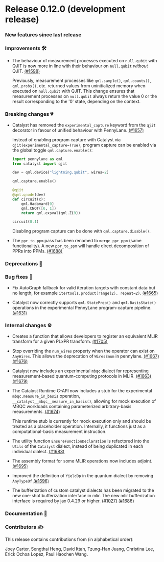 # Release 0.12.0 (development release)

<h3>New features since last release</h3>

<h3>Improvements 🛠</h3>

* The behaviour of measurement processes executed on `null.qubit` with QJIT is now more in line with
  their behaviour on `null.qubit` *without* QJIT.
  [(#1598)](https://github.com/PennyLaneAI/catalyst/pull/1598)

  Previously, measurement processes like `qml.sample()`, `qml.counts()`, `qml.probs()`, etc.
  returned values from uninitialized memory when executed on `null.qubit` with QJIT. This change
  ensures that measurement processes on `null.qubit` always return the value 0 or the result
  corresponding to the '0' state, depending on the context.

<h3>Breaking changes 💔</h3>

* Catalyst has removed the `experimental_capture` keyword from the `qjit` decorator in favour of
  unified behaviour with PennyLane.
  [(#1657)](https://github.com/PennyLaneAI/catalyst/pull/1657)

  Instead of enabling program capture with Catalyst via `qjit(experimental_capture=True)`, program capture
  can be enabled via the global toggle `qml.capture.enable()`:
  
  ```python
  import pennylane as qml
  from catalyst import qjit

  dev = qml.device("lightning.qubit", wires=2)

  qml.capture.enable()

  @qjit
  @qml.qnode(dev)
  def circuit(x):
      qml.Hadamard(0)
      qml.CNOT([0, 1])
      return qml.expval(qml.Z(0))

  circuit(0.1)
  ```

  Disabling program capture can be done with `qml.capture.disable()`.

* The `ppr_to_ppm` pass has been renamed to `merge_ppr_ppm` (same functionality). A new `ppr_to_ppm` will handle direct decomposition of PPRs into PPMs.
  [(#1688)](https://github.com/PennyLaneAI/catalyst/pull/1688)

<h3>Deprecations 👋</h3>

<h3>Bug fixes 🐛</h3>

* Fix AutoGraph fallback for valid iteration targets with constant data but no length, for example
  `itertools.product(range(2), repeat=2)`.
  [(#1665)](https://github.com/PennyLaneAI/catalyst/pull/1665)

* Catalyst now correctly supports `qml.StatePrep()` and `qml.BasisState()` operations in the
  experimental PennyLane program-capture pipeline.
  [(#1631)](https://github.com/PennyLaneAI/catalyst/pull/1631)

<h3>Internal changes ⚙️</h3>

* Creates a function that allows developers to register an equivalent MLIR transform for a given PLxPR transform.
  [(#1705)](https://github.com/PennyLaneAI/catalyst/pull/1705)

* Stop overriding the `num_wires` property when the operator can exist on `AnyWires`. This allows the deprecation
  of `WiresEnum` in pennylane.
  [(#1667)](https://github.com/PennyLaneAI/catalyst/pull/1667)
  [(#1676)](https://github.com/PennyLaneAI/catalyst/pull/1676)

* Catalyst now includes an experimental `mbqc` dialect for representing measurement-based
  quantum-computing protocols in MLIR.
  [(#1663)](https://github.com/PennyLaneAI/catalyst/pull/1663)
  [(#1679)](https://github.com/PennyLaneAI/catalyst/pull/1679)

* The Catalyst Runtime C-API now includes a stub for the experimental `mbqc.measure_in_basis`
  operation, `__catalyst__mbqc__measure_in_basis()`, allowing for mock execution of MBQC workloads
  containing parameterized arbitrary-basis measurements.
  [(#1674)](https://github.com/PennyLaneAI/catalyst/pull/1674)

  This runtime stub is currently for mock execution only and should be treated as a placeholder
  operation. Internally, it functions just as a computational-basis measurement instruction.

* The utility function `EnsureFunctionDeclaration` is refactored into the `Utils` of the `Catalyst` dialect, instead of being duplicated in each individual dialect.
  [(#1683)](https://github.com/PennyLaneAI/catalyst/pull/1683)

* The assembly format for some MLIR operations now includes adjoint.
  [(#1695)](https://github.com/PennyLaneAI/catalyst/pull/1695)

* Improved the definition of `YieldOp` in the quantum dialect by removing `AnyTypeOf`
  [(#1696)](https://github.com/PennyLaneAI/catalyst/pull/1696)

* The bufferization of custom catalyst dialects has been migrated to the new one-shot bufferization interface in mlir. The new mlir bufferization interface is required by jax 0.4.29 or higher.
  [(#1027)](https://github.com/PennyLaneAI/catalyst/pull/1027)
  [(#1686)](https://github.com/PennyLaneAI/catalyst/pull/1686)

<h3>Documentation 📝</h3>

<h3>Contributors ✍️</h3>

This release contains contributions from (in alphabetical order):

Joey Carter,
Sengthai Heng,
David Ittah,
Tzung-Han Juang,
Christina Lee,
Erick Ochoa Lopez,
Paul Haochen Wang.
